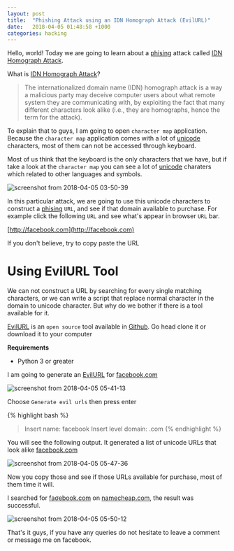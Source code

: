 ```yaml
---
layout: post
title:  "Phishing Attack using an IDN Homograph Attack (EvilURL)"
date:   2018-04-05 01:48:58 +1000
categories: hacking
---
```


Hello, world! Today we are going to learn about a [phising](https://en.wikipedia.org/wiki/Phishing) attack called [IDN Homograph Attack](https://en.wikipedia.org/wiki/IDN_homograph_attack).

What is [IDN Homograph Attack](https://en.wikipedia.org/wiki/IDN_homograph_attack)?

> The internationalized domain name (IDN) homograph attack is a way a malicious party may deceive computer users about what remote system they are communicating with, by exploiting the fact that many different characters look alike (i.e., they are homographs, hence the term for the attack).

To explain that to guys, I am going to open `character map` application. Because the `character map` application comes with a lot of [unicode](https://en.wikipedia.org/wiki/Unicode) characters, most of them can not be accessed through keyboard.

<script async src="//pagead2.googlesyndication.com/pagead/js/adsbygoogle.js"></script>
<ins class="adsbygoogle"
     style="display:block; text-align:center;"
     data-ad-layout="in-article"
     data-ad-format="fluid"
     data-ad-client="ca-pub-4793783684558224"
     data-ad-slot="5716606909"></ins>
<script>
     (adsbygoogle = window.adsbygoogle || []).push({});
</script>

Most of us think that the keyboard is the only characters that we have, but if take a look at the `character map` you can see a lot of [unicode](https://en.wikipedia.org/wiki/Unicode) charaters which related to other languages and symbols.

![screenshot from 2018-04-05 03-50-39](https://user-images.githubusercontent.com/37883010/38324791-9d219050-3884-11e8-9586-dec1bb37ccd1.png)

In this particular attack, we are going to use this unicode characters to construct a [phising](https://en.wikipedia.org/wiki/Phishing) `URL`, and see if that domain available to purchase. For example click the following `URL` and see what's appear in browser `URL` bar.

[http://fаϲеbооk.com](http://fаϲеbооk.com)

If you don't believe, try to copy paste the URL

# Using EvilURL Tool

We can not construct a URL by searching for every single matching characters, or we can write a script that replace normal character in the domain to unicode character. But why do we bother if there is a tool available for it.

[EvilURL](https://github.com/UndeadSec/EvilURL) is an `open source` tool available in [Github](https://github.com). Go head clone it or download it to your computer

**Requirements**
* Python 3 or greater

I am going to generate an [EvilURL](https://github.com/UndeadSec/EvilURL) for [facebook.com](https://facebook.com)

<script async src="//pagead2.googlesyndication.com/pagead/js/adsbygoogle.js"></script>
<ins class="adsbygoogle"
     style="display:block; text-align:center;"
     data-ad-layout="in-article"
     data-ad-format="fluid"
     data-ad-client="ca-pub-4793783684558224"
     data-ad-slot="5716606909"></ins>
<script>
     (adsbygoogle = window.adsbygoogle || []).push({});
</script>

![screenshot from 2018-04-05 05-41-13](https://user-images.githubusercontent.com/37883010/38330477-176f3010-3894-11e8-9fa0-b447ab28ca05.png)

Choose `Generate evil urls` then press enter

{% highlight bash %}
> Insert name: facebook
> Insert level domain: .com
{% endhighlight %}

You will see the following output. It generated a list of unicode URLs that look alike [facebook.com](https://facebook.com)

![screenshot from 2018-04-05 05-47-36](https://user-images.githubusercontent.com/37883010/38330797-df4aa236-3894-11e8-993f-3298d1724881.png)

Now you copy those and see if those URLs available for purchase, most of them time it will.

<script async src="//pagead2.googlesyndication.com/pagead/js/adsbygoogle.js"></script>
<ins class="adsbygoogle"
     style="display:block; text-align:center;"
     data-ad-layout="in-article"
     data-ad-format="fluid"
     data-ad-client="ca-pub-4793783684558224"
     data-ad-slot="5716606909"></ins>
<script>
     (adsbygoogle = window.adsbygoogle || []).push({});
</script>

I searched for [fаσеbооk.com](http://fаσеbооk.com) on [namecheap.com](http://namecheap.com), the result was successful.

![screenshot from 2018-04-05 05-50-12](https://user-images.githubusercontent.com/37883010/38330934-3cfb2bee-3895-11e8-906a-fd0c9668d281.png)

That's it guys, if you have any queries do not hesitate to leave a comment or message me on facebook.